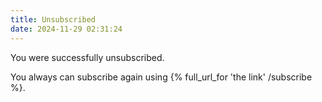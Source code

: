 ```yaml
---
title: Unsubscribed
date: 2024-11-29 02:31:24
---
```


You were successfully unsubscribed.

You always can subscribe again using {% full_url_for 'the link' /subscribe %}.
